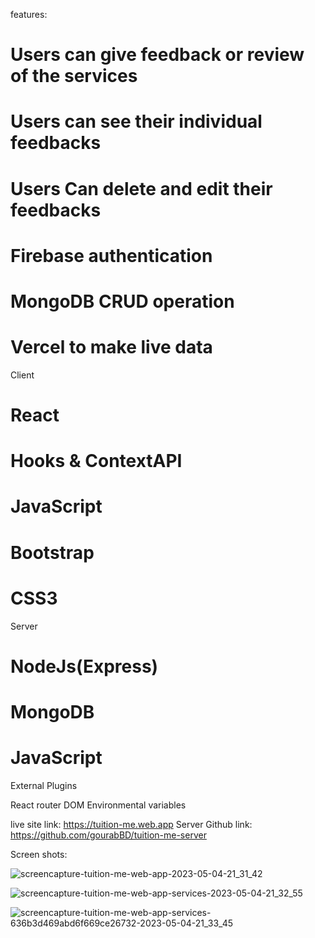 
features:

# Users can give feedback or review of the services
# Users can see their individual feedbacks
# Users Can delete and edit their feedbacks
# Firebase authentication
# MongoDB CRUD operation
# Vercel to make live data
 
 
Client

# React
# Hooks & ContextAPI
# JavaScript
# Bootstrap
# CSS3

Server

# NodeJs(Express)
# MongoDB
# JavaScript

External Plugins

React router DOM
Environmental variables


live site link: https://tuition-me.web.app
Server Github link: https://github.com/gourabBD/tuition-me-server

Screen shots:

![screencapture-tuition-me-web-app-2023-05-04-21_31_42](https://user-images.githubusercontent.com/67328861/236256316-ff51bba5-54ca-4743-84ac-46d5d8c4502c.png)


![screencapture-tuition-me-web-app-services-2023-05-04-21_32_55](https://user-images.githubusercontent.com/67328861/236256603-064735d4-b2de-469a-9ed2-19400cf6a8de.png)


![screencapture-tuition-me-web-app-services-636b3d469abd6f669ce26732-2023-05-04-21_33_45](https://user-images.githubusercontent.com/67328861/236256808-045f73c9-96f6-4a16-b6b6-67614e8d35a4.png)
